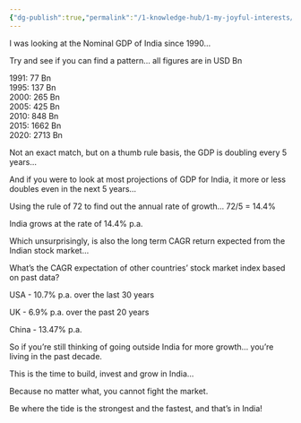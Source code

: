 ```yaml
---
{"dg-publish":true,"permalink":"/1-knowledge-hub/1-my-joyful-interests/indian-economy-and-projects/gdp-growth/","noteIcon":""}
---
```


I was looking at the Nominal GDP of India since 1990…  
  
Try and see if you can find a pattern… all figures are in USD Bn  
  
1991: 77 Bn  
1995: 137 Bn  
2000: 265 Bn  
2005: 425 Bn  
2010: 848 Bn  
2015: 1662 Bn  
2020: 2713 Bn  
  
Not an exact match, but on a thumb rule basis, the GDP is doubling every 5 years…  
  
And if you were to look at most projections of GDP for India, it more or less doubles even in the next 5 years…  
  
Using the rule of 72 to find out the annual rate of growth… 72/5 = 14.4%  
  
India grows at the rate of 14.4% p.a.  
  
Which unsurprisingly, is also the long term CAGR return expected from the Indian stock market…  
  
What’s the CAGR expectation of other countries’ stock market index based on past data?  
  
USA - 10.7% p.a. over the last 30 years  
  
UK - 6.9% p.a. over the past 20 years  
  
China - 13.47% p.a.  
  
So if you’re still thinking of going outside India for more growth… you’re living in the past decade.  
  
This is the time to build, invest and grow in India…  
  
Because no matter what, you cannot fight the market.  
  
Be where the tide is the strongest and the fastest, and that’s in India!